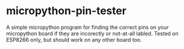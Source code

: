 # micropython-pin-tester

A simple micropython program for finding the correct pins on your micropython board if they are incorectly or not-at-all labled.
Tested on ESP8266 only, but should work on any other board too.
